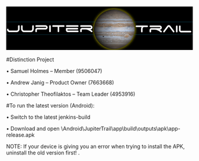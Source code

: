 ![logo](https://raw.githubusercontent.com/Andrewjanig/JupiterTrail/master/Android/Images/logo.jpg)

#Distinction Project

•	Samuel Holmes – Member (9506047)

•	Andrew Janig – Product Owner (7663668)

• Christopher Theofilaktos – Team Leader (4953916)


#To run the latest version (Android):

•	Switch to the latest jenkins-build

•	Download and open \Android\JupiterTrail\app\build\outputs\apk\app-release.apk

NOTE: If your device is giving you an error when trying to install the APK, uninstall the old version first!
.
